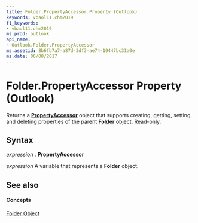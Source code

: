 ```yaml
---
title: Folder.PropertyAccessor Property (Outlook)
keywords: vbaol11.chm2019
f1_keywords:
- vbaol11.chm2019
ms.prod: outlook
api_name:
- Outlook.Folder.PropertyAccessor
ms.assetid: 8b6fb7a7-a87d-3df3-ae74-19447bc31a0e
ms.date: 06/08/2017
---
```



# Folder.PropertyAccessor Property (Outlook)

Returns a  **[PropertyAccessor](propertyaccessor-object-outlook.md)** object that supports creating, getting, setting, and deleting properties of the parent **[Folder](folder-object-outlook.md)** object. Read-only.


## Syntax

 _expression_ . **PropertyAccessor**

 _expression_ A variable that represents a **Folder** object.


## See also


#### Concepts


[Folder Object](folder-object-outlook.md)

